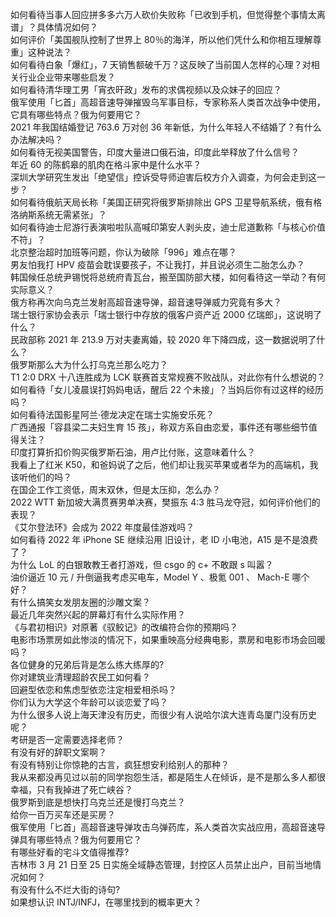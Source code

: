 如何看待当事人回应拼多多六万人砍价失败称「已收到手机，但觉得整个事情太离谱」？具体情况如何？  
如何评价「美国舰队控制了世界上 80％的海洋，所以他们凭什么和你相互理解尊重」这种说法？  
如何看待白象「爆红」，7 天销售额破千万？这反映了当前国人怎样的心理？对相关行业企业带来哪些启发？  
如何看待清华理工男「宵衣旰政」发布的求偶视频以及众妹子的回应？  
俄军使用「匕首」高超音速导弹摧毁乌军事目标，专家称系人类首次战争中使用，它具有哪些特点？俄为何要用它？  
2021 年我国结婚登记 763.6 万对创 36 年新低，为什么年轻人不结婚了？有什么办法解决吗？  
如何看待无视美国警告，印度大量进口俄石油，印度此举释放了什么信号？  
年近 60 的陈鹤皋的肌肉在格斗家中是什么水平？  
深圳大学研究生发出「绝望信」控诉受导师迫害后校方介入调查，为何会走到这一步？  
如何看待俄航天局长称「美国正研究将俄罗斯排除出 GPS 卫星导航系统，俄有格洛纳斯系统无需紧张」？  
如何看待迪士尼游行表演啦啦队高喊印第安人剥头皮，迪士尼道歉称「与核心价值不符」？  
北京整治超时加班等问题，你认为破除「996」难点在哪？  
男友怕我打 HPV 疫苗会耽误要孩子，不让我打，并且说必须生二胎怎么办？  
韩国候任总统尹锡悦将总统府青瓦台，搬至国防部大楼，如何看待这一举动？有何实际意义？  
俄方称再次向乌克兰发射高超音速导弹，超音速导弹威力究竟有多大？  
瑞士银行家协会表示「瑞士银行中存放的俄客户资产近 2000 亿瑞郎」，这说明了什么？  
民政部称 2021 年 213.9 万对夫妻离婚，较 2020 年下降四成，这一数据说明了什么？  
俄罗斯那么大为什么打乌克兰那么吃力？  
T1 2:0 DRX 十八连胜成为 LCK 联赛首支常规赛不败战队，对此你有什么想说的？  
如何看待「女儿凌晨误打妈妈电话，醒后 22 个未接」？当妈后你有过这样的经历吗？  
如何看待法国影星阿兰·德龙决定在瑞士实施安乐死？  
广西通报「容县梁二夫妇生育 15 孩」，称双方系自由恋爱，事件还有哪些细节值得关注？  
印度打算折扣价购买俄罗斯石油，用卢比付账，这意味着什么？  
我看上了红米 K50，和爸妈说了之后，他们却让我买苹果或者华为的高端机，我该听他们的吗？  
在国企工作工资低，周末双休，但是太压抑，怎么办？  
2022 WTT 新加坡大满贯赛男单决赛，樊振东 4:3 胜马龙夺冠，如何评价他们的表现？  
《艾尔登法环》会成为 2022 年度最佳游戏吗？  
如何看待 2022 年 iPhone SE 继续沿用 旧设计，老 ID 小电池，A15 是不是浪费了？  
为什么 LoL 的白银敢教王者打游戏，但 csgo 的 c+ 不敢跟 s 叫嚣？  
油价逼近 10 元 / 升倒逼我考虑买电车，Model Y 、极氪 001 、 Mach-E 哪个好？  
有什么搞笑女发朋友圈的沙雕文案？  
最近几年突然兴起的屏幕灯有什么实际作用？  
《与君初相识》对原著《驭鲛记》的改编符合你的预期吗？  
电影市场票房如此惨淡的情况下，如果重映高分经典电影，票房和电影市场会回暖吗？  
各位健身的兄弟后背是怎么练大练厚的?  
你对建筑业清理超龄农民工如何看？  
回避型依恋和焦虑型依恋注定相爱相杀吗？  
你们认为大学这个年龄可以谈恋爱了吗？  
为什么很多人说上海天津没有历史，而很少有人说哈尔滨大连青岛厦门没有历史呢？  
考研是否一定需要选择老师？  
有没有好的辞职文案啊？  
有没有特别让你惊艳的古言，疯狂想安利给别人的那种？  
我从来都没再见过以前的同学抱怨生活，都是陌生人在倾诉，是不是那么多人都很幸福，只有我掉进了死亡峡谷？  
俄罗斯到底是想快打乌克兰还是慢打乌克兰？  
给你一百万买车还是买房？  
俄军使用「匕首」高超音速导弹攻击乌弹药库，系人类首次实战应用，高超音速导弹具有哪些特点？俄为何要用它？  
有哪些好看的宅斗文值得推荐?  
吉林市 3 月 21 日至 25 日实施全域静态管理，封控区人员禁止出户，目前当地情况如何？  
有没有什么不烂大街的诗句?  
如果想认识 INTJ/INFJ，在哪里找到的概率更大？  

